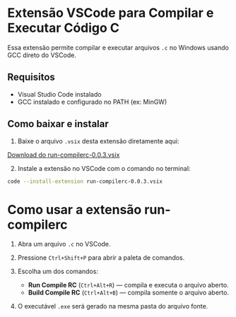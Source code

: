 # Extensão VSCode para Compilar e Executar Código C

Essa extensão permite compilar e executar arquivos `.c` no Windows usando GCC direto do VSCode.

## Requisitos

- Visual Studio Code instalado
- GCC instalado e configurado no PATH (ex: MinGW)

## Como baixar e instalar

1. Baixe o arquivo `.vsix` desta extensão diretamente aqui:

[Download do run-compilerc-0.0.3.vsix](https://github.com/r7melo/run-compilerc/blob/releases/run-compilerc-0.0.3.vsix)

2. Instale a extensão no VSCode com o comando no terminal:

```bash
code --install-extension run-compilerc-0.0.3.vsix
```

# Como usar a extensão run-compilerc

1. Abra um arquivo `.c` no VSCode.

2. Pressione `Ctrl+Shift+P` para abrir a paleta de comandos.

3. Escolha um dos comandos:

   - **Run Compile RC** (`Ctrl+Alt+R`) — compila e executa o arquivo aberto.
   - **Build Compile RC** (`Ctrl+Alt+B`) — compila somente o arquivo aberto.

4. O executável `.exe` será gerado na mesma pasta do arquivo fonte.
